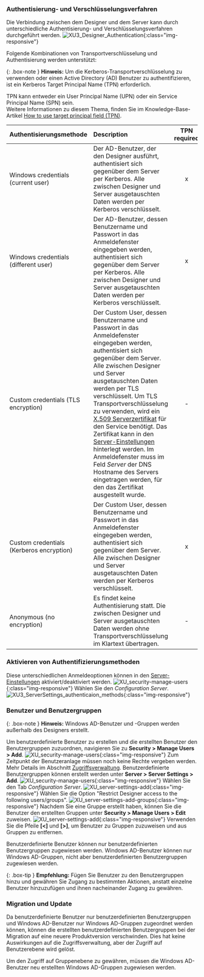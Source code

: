 
### Authentisierung- und Verschlüsselungsverfahren
Die Verbindung zwischen dem Designer und dem Server kann durch unterschiedliche Authentisierung- und Verschlüsselungsverfahren durchgeführt werden. 
![XU3_Designer_Authentication](/img/content/xu/authentication_xu.png){:class="img-responsive"}

Folgende Kombinationen von Transportverschlüsselung und Authentisierung werden unterstützt:

{: .box-note }
**Hinweis:** Um die Kerberos-Transportverschlüsselung zu verwenden oder einen Active Directory (AD) Benutzer zu authentifizieren, ist ein Kerberos Target Principal Name (TPN) erforderlich. 

TPN kann entweder ein User Principal Name (UPN) oder ein Service Principal Name (SPN) sein.<br>
Weitere Informationen zu diesem Thema, finden Sie im Knowledge-Base-Artikel [How to use target principal field (TPN)](https://kb.theobald-software.com/xtract-universal/target-principal-TPN).

| Authentisierungsmethode | Description | TPN required |
| :------ |:--- | :---: |
| Windows credentials (current user) | Der AD-Benutzer, der den Designer ausführt, authentisiert sich gegenüber dem Server per Kerberos. Alle zwischen Designer und Server ausgetauschten Daten werden per Kerberos verschlüsselt. | x |
| Windows credentials (different user)| Der AD-Benutzer, dessen Benutzername und Passwort in das Anmeldefenster eingegeben werden, authentisiert sich gegenüber dem Server per Kerberos. Alle zwischen Designer und Server ausgetauschten Daten werden per Kerberos verschlüsselt. | x|
| Custom credentials (TLS encryption) | Der Custom User, dessen Benutzername und Passwort in das Anmeldefenster eingegeben werden, authentisiert sich gegenüber dem Server. Alle zwischen Designer und Server ausgetauschten Daten werden per TLS verschlüsselt. Um TLS Transportverschlüsselung zu verwenden, wird ein [X.509 Serverzertifikat](./x.509-zertifikat-installieren) für den Service benötigt. Das Zertifikat kann in den [Server-Einstellungen](../server/server_einstellungen) hinterlegt werden. Im Anmeldefenster muss im Feld *Server* der DNS Hostname des Servers eingetragen werden, für den das Zertifikat ausgestellt wurde. | - |
| Custom credentials (Kerberos encryption)| Der Custom User, dessen Benutzername und Passwort in das Anmeldefenster eingegeben werden, authentisiert sich gegenüber dem Server. Alle zwischen Designer und Server ausgetauschten Daten werden per Kerberos verschlüsselt. | x |
| Anonymous (no encryption) | Es findet keine Authentisierung statt. Die zwischen Designer und Server ausgetauschten Daten werden ohne Transportverschlüsselung im Klartext übertragen. | - |

### Aktivieren von Authentifizierungsmethoden 
Diese unterschiedlichen Anmeldeoptionen können in den [Server-Einstellungen](../server/server_einstellungen) aktiviert/deaktiviert werden.
![XU_security-manage-users](/img/content/server-settings_manage.png){:class="img-responsive"}
Wählen Sie den *Configuration Server*.
![XU3_ServerSettings_authenticaion_methods](/img/content/xu/authentisierung_xu.png){:class="img-responsive"}


### Benutzer und Benutzergruppen

{: .box-note }
**Hinweis:** Windows AD-Benutzer und -Gruppen werden außerhalb des Designers erstellt.

Um benutzerdefinierte Benutzer zu erstellen und die erstellten Benutzer den Benutzergruppen zuzuordnen, navigieren Sie zu **Security > Manage Users > Add**.
![XU_security-manage-users](/img/content/security-manage-users.png){:class="img-responsive"}
Zum Zeitpunkt der Benutzeranlage müssen noch keine Rechte vergeben werden. Mehr Details im Abschnitt [Zugriffsverwaltung](./zugriffsverwaltung).
Benutzerdefinierte Benutzergruppen können erstellt werden unter **Server > Server Settings > Add**. 
![XU_security-manage-users](/img/content/server-settings_manage.png){:class="img-responsive"}
Wählen Sie den Tab *Configuration Server*.
![XU_server-settings-add](/img/content/server-settings-add-group.png){:class="img-responsive"}
Wählen Sie die Option "Restrict Designer access to the following users/groups".
![XU_server-settings-add-groups](/img/content/server-seetings-create-user-group.png){:class="img-responsive"}
Nachdem Sie eine Gruppe erstellt haben, können Sie die Benutzer den erstellten Gruppen unter **Security > Manage Users > Edit** zuweisen.
![XU_server-settings-add](/img/content/user-management-groups.png){:class="img-responsive"}
Verwenden Sie die Pfeile **[<]** und **[>]**, um Benutzer zu Gruppen zuzuweisen und aus Gruppen zu entfernen.

Benutzerdefinierte Benutzer können nur benutzerdefinierten Benutzergruppen zugewiesen werden. Windows AD-Benutzer können nur Windows AD-Gruppen, nicht aber benutzerdefinierten Benutzergruppen zugewiesen werden. 

{: .box-tip }
**Empfehlung:** Fügen Sie Benutzer zu den Benutzergruppen hinzu und gewähren Sie Zugang zu bestimmten Aktionen, anstatt einzelne Benutzer hinzuzufügen und ihnen nacheinander Zugang zu gewähren.

### Migration und Update

Da benutzerdefinierte Benutzer nur benutzerdefinierten Benutzergruppen und Windows AD-Benutzer nur Windows AD-Gruppen zugeordnet werden können, können die erstellten benutzerdefinierten Benutzergruppen bei der Migration auf eine neuere Produktversion verschwinden.
Dies hat keine Auswirkungen auf die Zugriffsverwaltung, aber der Zugriff auf Benutzerebene wird gelöst. 

Um den Zugriff auf Gruppenebene zu gewähren, müssen die Windows AD-Benutzer neu erstellten Windows AD-Gruppen zugewiesen werden.





